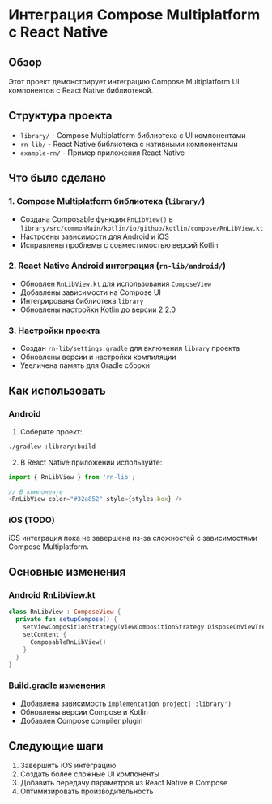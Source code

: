 # Интеграция Compose Multiplatform с React Native

## Обзор

Этот проект демонстрирует интеграцию Compose Multiplatform UI компонентов с React Native библиотекой.

## Структура проекта

- `library/` - Compose Multiplatform библиотека с UI компонентами
- `rn-lib/` - React Native библиотека с нативными компонентами
- `example-rn/` - Пример приложения React Native

## Что было сделано

### 1. Compose Multiplatform библиотека (`library/`)

- Создана Composable функция `RnLibView()` в `library/src/commonMain/kotlin/io/github/kotlin/compose/RnLibView.kt`
- Настроены зависимости для Android и iOS
- Исправлены проблемы с совместимостью версий Kotlin

### 2. React Native Android интеграция (`rn-lib/android/`)

- Обновлен `RnLibView.kt` для использования `ComposeView`
- Добавлены зависимости на Compose UI
- Интегрирована библиотека `library`
- Обновлены настройки Kotlin до версии 2.2.0

### 3. Настройки проекта

- Создан `rn-lib/settings.gradle` для включения `library` проекта
- Обновлены версии и настройки компиляции
- Увеличена память для Gradle сборки

## Как использовать

### Android

1. Соберите проект:
```bash
./gradlew :library:build
```

2. В React Native приложении используйте:
```javascript
import { RnLibView } from 'rn-lib';

// В компоненте
<RnLibView color="#32a852" style={styles.box} />
```

### iOS (TODO)

iOS интеграция пока не завершена из-за сложностей с зависимостями Compose Multiplatform.

## Основные изменения

### Android RnLibView.kt
```kotlin
class RnLibView : ComposeView {
  private fun setupCompose() {
    setViewCompositionStrategy(ViewCompositionStrategy.DisposeOnViewTreeLifecycleDestroyed)
    setContent {
      ComposableRnLibView()
    }
  }
}
```

### Build.gradle изменения
- Добавлена зависимость `implementation project(':library')`
- Обновлены версии Compose и Kotlin
- Добавлен Compose compiler plugin

## Следующие шаги

1. Завершить iOS интеграцию
2. Создать более сложные UI компоненты
3. Добавить передачу параметров из React Native в Compose
4. Оптимизировать производительность
